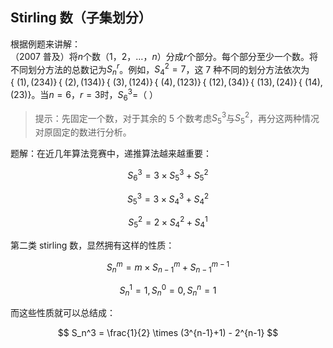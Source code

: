 ## Stirling 数（子集划分）

根据例题来讲解：  
（2007 普及）将$n$个数$（1，2，…，n）$分成$r$个部分。每个部分至少一个数。将不同划分方法的总数记为$S_n^r$。例如，$S_4^2=7$，这 7 种不同的划分方法依次为 $\{\ (1) , (234) \}\,\{\ (2) ,  (134) \}\,\{\ (3) , (124) \}\,\{\ (4) , (123) \}\,\{\ (12) , (34) \}\,\{\ (13) , (24) \}\,\{\ (14) , (23) \}$。当$n=6，r=3$时，$S_6^3$=（    ）  

> 提示：先固定一个数，对于其余的 5 个数考虑$S_5^3$与$S_5^2$，再分这两种情况对原固定的数进行分析。

题解：在近几年算法竞赛中，递推算法越来越重要：

$$
S_6^3=3 \times S_5^3 + S_5^2
$$

$$
S_5^3=3 \times S_4^3 + S_4^2
$$

$$
S_5^2=2 \times S_4^2 + S_4^1
$$

第二类 stirling 数，显然拥有这样的性质：

$$
S_n^m = m \times S_{n-1}^{m} + S_{n-1}^{m-1}
$$

$$
S_n^1 = 1,S_n^0 = 0,S_n^n = 1
$$

而这些性质就可以总结成：

$$
S_n^3 = \frac{1}{2} \times (3^{n-1}+1) - 2^{n-1}
$$
